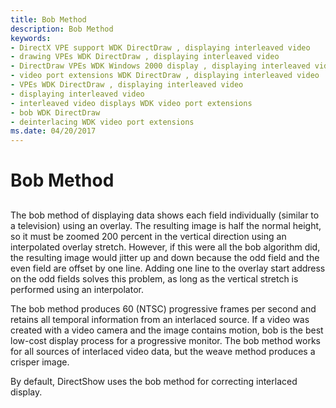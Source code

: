 ```yaml
---
title: Bob Method
description: Bob Method
keywords:
- DirectX VPE support WDK DirectDraw , displaying interleaved video
- drawing VPEs WDK DirectDraw , displaying interleaved video
- DirectDraw VPEs WDK Windows 2000 display , displaying interleaved video
- video port extensions WDK DirectDraw , displaying interleaved video
- VPEs WDK DirectDraw , displaying interleaved video
- displaying interleaved video
- interleaved video displays WDK video port extensions
- bob WDK DirectDraw
- deinterlacing WDK video port extensions
ms.date: 04/20/2017
---
```


# Bob Method


## <span id="ddk_bob_method_gg"></span><span id="DDK_BOB_METHOD_GG"></span>


The bob method of displaying data shows each field individually (similar to a television) using an overlay. The resulting image is half the normal height, so it must be zoomed 200 percent in the vertical direction using an interpolated overlay stretch. However, if this were all the bob algorithm did, the resulting image would jitter up and down because the odd field and the even field are offset by one line. Adding one line to the overlay start address on the odd fields solves this problem, as long as the vertical stretch is performed using an interpolator.

The bob method produces 60 (NTSC) progressive frames per second and retains all temporal information from an interlaced source. If a video was created with a video camera and the image contains motion, bob is the best low-cost display process for a progressive monitor. The bob method works for all sources of interlaced video data, but the weave method produces a crisper image.

By default, DirectShow uses the bob method for correcting interlaced display.

 

 





